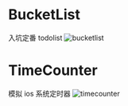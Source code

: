 # BucketList

入坑定番 todolist
![bucketlist](./src/public/images/BucketList.gif)

# TimeCounter

模拟 ios 系统定时器
![timecounter](./src/public/images/timecounter.gif)
